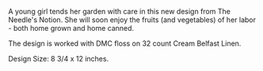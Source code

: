 A young girl tends her garden with care in this new design from The Needle's Notion. She will soon enjoy the fruits (and vegetables) of her labor - both home grown and home canned.

The design is worked with DMC floss on 32 count Cream Belfast Linen.

Design Size: 8 3/4 x 12 inches.

